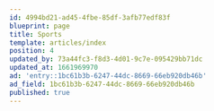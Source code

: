 ```yaml
---
id: 4994bd21-ad45-4fbe-85df-3afb77edf83f
blueprint: page
title: Sports
template: articles/index
position: 4
updated_by: 73a44fc3-f8d3-4d01-9c7e-095429bb71dc
updated_at: 1661969970
ad: 'entry::1bc61b3b-6247-44dc-8669-66eb920db46b'
ad_field: 1bc61b3b-6247-44dc-8669-66eb920db46b
published: true
---
```

